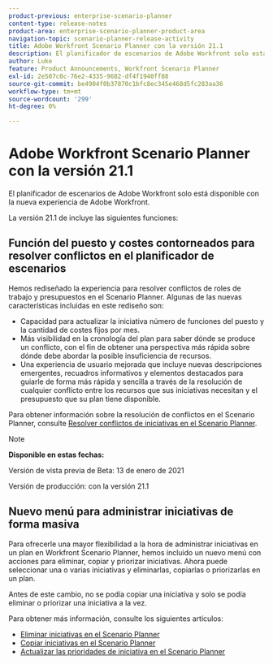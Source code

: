 ```yaml
---
product-previous: enterprise-scenario-planner
content-type: release-notes
product-area: enterprise-scenario-planner-product-area
navigation-topic: scenario-planner-release-activity
title: Adobe Workfront Scenario Planner con la versión 21.1
description: El planificador de escenarios de Adobe Workfront solo está disponible con la nueva experiencia de Adobe Workfront.
author: Luke
feature: Product Announcements, Workfront Scenario Planner
exl-id: 2e507c0c-76e2-4335-9682-df4f1940ff88
source-git-commit: be4904f0b37870c1bfc8ec345e468d5fc283aa36
workflow-type: tm+mt
source-wordcount: '299'
ht-degree: 0%

---
```


# Adobe Workfront Scenario Planner con la versión 21.1

El planificador de escenarios de Adobe Workfront solo está disponible con la nueva experiencia de Adobe Workfront.

La versión 21.1 de incluye las siguientes funciones:

## Función del puesto y costes contorneados para resolver conflictos en el planificador de escenarios

Hemos rediseñado la experiencia para resolver conflictos de roles de trabajo y presupuestos en el Scenario Planner. Algunas de las nuevas características incluidas en este rediseño son:

* Capacidad para actualizar la iniciativa número de funciones del puesto y la cantidad de costes fijos por mes.
* Más visibilidad en la cronología del plan para saber dónde se produce un conflicto, con el fin de obtener una perspectiva más rápida sobre dónde debe abordar la posible insuficiencia de recursos.
* Una experiencia de usuario mejorada que incluye nuevas descripciones emergentes, recuadros informativos y elementos destacados para guiarle de forma más rápida y sencilla a través de la resolución de cualquier conflicto entre los recursos que sus iniciativas necesitan y el presupuesto que su plan tiene disponible.

Para obtener información sobre la resolución de conflictos en el Scenario Planner, consulte [Resolver conflictos de iniciativas en el Scenario Planner](../../../scenario-planner/resolve-conflicts-in-sp.md).

>[!NOTE]
>
>**Disponible en estas fechas:**
>
>Versión de vista previa de Beta: 13 de enero de 2021
>
>Versión de producción: con la versión 21.1

## Nuevo menú para administrar iniciativas de forma masiva

Para ofrecerle una mayor flexibilidad a la hora de administrar iniciativas en un plan en Workfront Scenario Planner, hemos incluido un nuevo menú con acciones para eliminar, copiar y priorizar iniciativas. Ahora puede seleccionar una o varias iniciativas y eliminarlas, copiarlas o priorizarlas en un plan.

Antes de este cambio, no se podía copiar una iniciativa y solo se podía eliminar o priorizar una iniciativa a la vez.

Para obtener más información, consulte los siguientes artículos:

* [Eliminar iniciativas en el Scenario Planner](../../../scenario-planner/delete-initiatives.md)
* [Copiar iniciativas en el Scenario Planner](../../../scenario-planner/copy-initiatives.md)
* [Actualizar las prioridades de iniciativa en el Scenario Planner](../../../scenario-planner/prioritize-initiatives.md)

